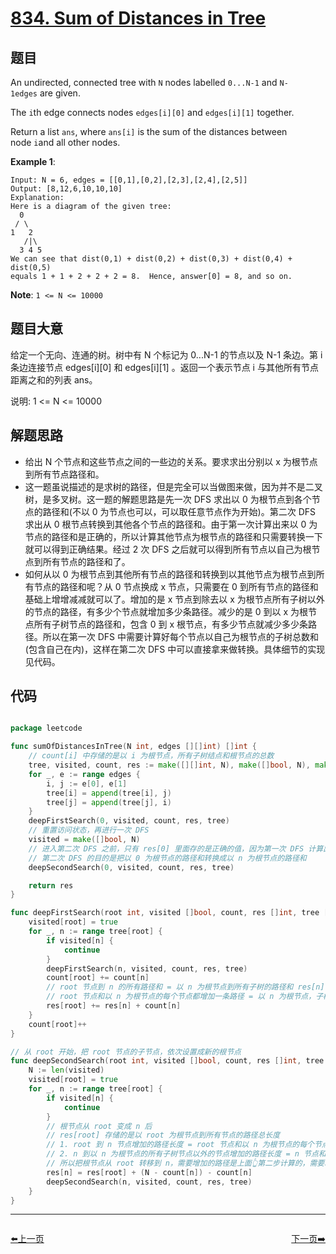 # [834. Sum of Distances in Tree](https://leetcode.com/problems/sum-of-distances-in-tree/)


## 题目

An undirected, connected tree with `N` nodes labelled `0...N-1` and `N-1edges` are given.

The `i`th edge connects nodes `edges[i][0]` and `edges[i][1]` together.

Return a list `ans`, where `ans[i]` is the sum of the distances between node `i`and all other nodes.

**Example 1**:

    Input: N = 6, edges = [[0,1],[0,2],[2,3],[2,4],[2,5]]
    Output: [8,12,6,10,10,10]
    Explanation: 
    Here is a diagram of the given tree:
      0
     / \
    1   2
       /|\
      3 4 5
    We can see that dist(0,1) + dist(0,2) + dist(0,3) + dist(0,4) + dist(0,5)
    equals 1 + 1 + 2 + 2 + 2 = 8.  Hence, answer[0] = 8, and so on.

**Note**: `1 <= N <= 10000`

## 题目大意

给定一个无向、连通的树。树中有 N 个标记为 0...N-1 的节点以及 N-1 条边。第 i 条边连接节点 edges[i][0] 和 edges[i][1] 。返回一个表示节点 i 与其他所有节点距离之和的列表 ans。

说明: 1 <= N <= 10000



## 解题思路

- 给出 N 个节点和这些节点之间的一些边的关系。要求求出分别以 x 为根节点到所有节点路径和。
- 这一题虽说描述的是求树的路径，但是完全可以当做图来做，因为并不是二叉树，是多叉树。这一题的解题思路是先一次 DFS 求出以 0 为根节点到各个节点的路径和(不以 0 为节点也可以，可以取任意节点作为开始)。第二次 DFS 求出从 0 根节点转换到其他各个节点的路径和。由于第一次计算出来以 0 为节点的路径和是正确的，所以计算其他节点为根节点的路径和只需要转换一下就可以得到正确结果。经过 2 次 DFS 之后就可以得到所有节点以自己为根节点到所有节点的路径和了。
- 如何从以 0 为根节点到其他所有节点的路径和转换到以其他节点为根节点到所有节点的路径和呢？从 0 节点换成 x 节点，只需要在 0 到所有节点的路径和基础上增增减减就可以了。增加的是 x 节点到除去以 x 为根节点所有子树以外的节点的路径，有多少个节点就增加多少条路径。减少的是 0 到以 x 为根节点所有子树节点的路径和，包含 0 到 x 根节点，有多少节点就减少多少条路径。所以在第一次 DFS 中需要计算好每个节点以自己为根节点的子树总数和(包含自己在内)，这样在第二次 DFS 中可以直接拿来做转换。具体细节的实现见代码。



## 代码

```go

package leetcode

func sumOfDistancesInTree(N int, edges [][]int) []int {
	// count[i] 中存储的是以 i 为根节点，所有子树结点和根节点的总数
	tree, visited, count, res := make([][]int, N), make([]bool, N), make([]int, N), make([]int, N)
	for _, e := range edges {
		i, j := e[0], e[1]
		tree[i] = append(tree[i], j)
		tree[j] = append(tree[j], i)
	}
	deepFirstSearch(0, visited, count, res, tree)
	// 重置访问状态，再进行一次 DFS
	visited = make([]bool, N)
	// 进入第二次 DFS 之前，只有 res[0] 里面存的是正确的值，因为第一次 DFS 计算出了以 0 为根节点的所有路径和
	// 第二次 DFS 的目的是把以 0 为根节点的路径和转换成以 n 为根节点的路径和
	deepSecondSearch(0, visited, count, res, tree)

	return res
}

func deepFirstSearch(root int, visited []bool, count, res []int, tree [][]int) {
	visited[root] = true
	for _, n := range tree[root] {
		if visited[n] {
			continue
		}
		deepFirstSearch(n, visited, count, res, tree)
		count[root] += count[n]
		// root 节点到 n 的所有路径和 = 以 n 为根节点到所有子树的路径和 res[n] + root 到 count[n] 中每个节点的个数(root 节点和以 n 为根节点的每个节点都增加一条路径)
		// root 节点和以 n 为根节点的每个节点都增加一条路径 = 以 n 为根节点，子树节点数和根节点数的总和，即 count[n]
		res[root] += res[n] + count[n]
	}
	count[root]++
}

// 从 root 开始，把 root 节点的子节点，依次设置成新的根节点
func deepSecondSearch(root int, visited []bool, count, res []int, tree [][]int) {
	N := len(visited)
	visited[root] = true
	for _, n := range tree[root] {
		if visited[n] {
			continue
		}
		// 根节点从 root 变成 n 后
		// res[root] 存储的是以 root 为根节点到所有节点的路径总长度
		// 1. root 到 n 节点增加的路径长度 = root 节点和以 n 为根节点的每个节点都增加一条路径 = 以 n 为根节点，子树节点数和根节点数的总和，即 count[n]
		// 2. n 到以 n 为根节点的所有子树节点以外的节点增加的路径长度 = n 节点和非 n 为根节点子树的每个节点都增加一条路径 = N - count[n]
		// 所以把根节点从 root 转移到 n，需要增加的路径是上面👆第二步计算的，需要减少的路径是上面👆第一步计算的
		res[n] = res[root] + (N - count[n]) - count[n]
		deepSecondSearch(n, visited, count, res, tree)
	}
}

```


----------------------------------------------
<div style="display: flex;justify-content: space-between;align-items: center;">
<p><a href="https://books.halfrost.com/leetcode/ChapterFour/0832.Flipping-an-Image/">⬅️上一页</a></p>
<p><a href="https://books.halfrost.com/leetcode/ChapterFour/0836.Rectangle-Overlap/">下一页➡️</a></p>
</div>
